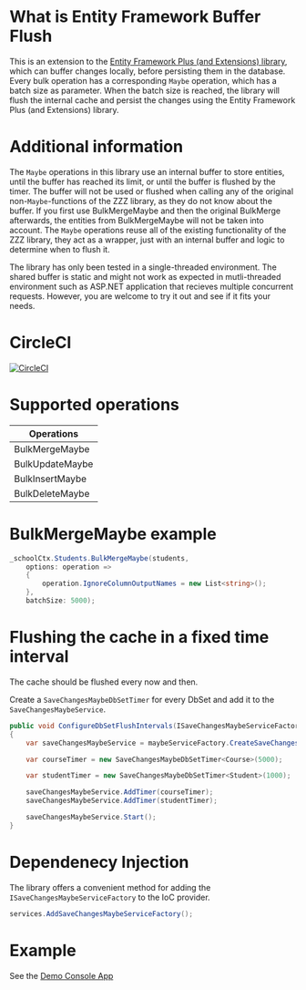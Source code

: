 # What is Entity Framework Buffer Flush 

This is an extension to the [Entity Framework Plus (and Extensions) library](https://entityframework-plus.net/), which can buffer changes locally, before persisting them in the database.
Every bulk operation has a corresponding `Maybe` operation, which has a batch size as parameter. When the batch size is reached, the library will flush the internal cache and persist the changes using the Entity Framework Plus (and Extensions) library. 

# Additional information

The `Maybe` operations in this library use an internal buffer to store entities, until the buffer has reached its limit, or until the buffer is flushed by the timer. The buffer will not be used or flushed when calling any of the original non-`Maybe`-functions of the ZZZ library, as they do not know about the buffer. If you first use BulkMergeMaybe and then the original BulkMerge afterwards, the entities from BulkMergeMaybe will not be taken into account. The `Maybe` operations reuse all of the existing functionality of the ZZZ library, they act as a wrapper, just with an internal buffer and logic to determine when to flush it.

The library has only been tested in a single-threaded environment. The shared buffer is static and might not work as expected in mutli-threaded environment such as ASP.NET application that recieves multiple concurrent requests. However, you are welcome to try it out and see if it fits your needs.

# CircleCI

[![CircleCI](https://dl.circleci.com/status-badge/img/gh/xzuttz/zzz-efplus-buffer-flush/tree/main.svg?style=svg)](https://dl.circleci.com/status-badge/redirect/gh/xzuttz/zzz-efplus-buffer-flush/tree/main)

# Supported operations

| Operations          |
| --------------------|
|BulkMergeMaybe       |
|BulkUpdateMaybe      |
|BulkInsertMaybe      |
|BulkDeleteMaybe      |

# BulkMergeMaybe example

```c#
_schoolCtx.Students.BulkMergeMaybe(students, 
    options: operation =>
    {
        operation.IgnoreColumnOutputNames = new List<string>();
    },
    batchSize: 5000);
``` 

# Flushing the cache in a fixed time interval

The cache should be flushed every now and then. 

Create a `SaveChangesMaybeDbSetTimer` for every DbSet and add it to the `SaveChangesMaybeService`.

```c#
public void ConfigureDbSetFlushIntervals(ISaveChangesMaybeServiceFactory maybeServiceFactory, SchoolContext schoolCtx)
{
    var saveChangesMaybeService = maybeServiceFactory.CreateSaveChangesMaybeService();

    var courseTimer = new SaveChangesMaybeDbSetTimer<Course>(5000);

    var studentTimer = new SaveChangesMaybeDbSetTimer<Student>(1000);

    saveChangesMaybeService.AddTimer(courseTimer);
    saveChangesMaybeService.AddTimer(studentTimer);

    saveChangesMaybeService.Start();
}
``` 
# Dependenecy Injection

The library offers a convenient method for adding the `ISaveChangesMaybeServiceFactory` to the IoC provider.

```c#
services.AddSaveChangesMaybeServiceFactory();
```

# Example

See the [Demo Console App](https://github.com/xzuttz/zzz-efplus-buffer-flush/tree/main/src/SaveChangesMaybe.DemoConsole)
